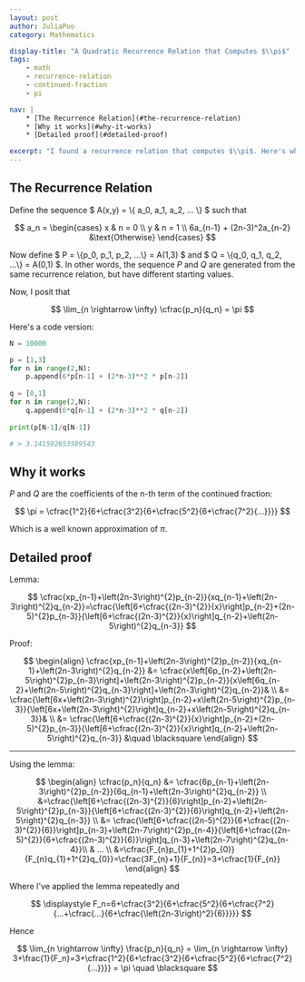 ```yaml
---
layout: post
author: JuliaPoo
category: Mathematics

display-title: "A Quadratic Recurrence Relation that Computes $\\pi$"
tags:
    - math
    - recurrence-relation
    - continued-fraction
    - pi

nav: |
    * [The Recurrence Relation](#the-recurrence-relation)
    * [Why it works](#why-it-works)
    * [Detailed proof](#detailed-proof)

excerpt: "I found a recurrence relation that computes $\\pi$. Here's why it works."
---
```


## The Recurrence Relation

Define the sequence $ A(x,y) = \\{ a_0, a_1, a_2, ... \\} $ such that

$$
a_n = 
\begin{cases}
x  & n = 0 \\
y  & n = 1 \\
6a_{n-1} + (2n-3)^2a_{n-2} &\text{Otherwise}
\end{cases}
$$

Now define $ P = \\{p_0, p_1, p_2, ...\\} = A(1,3) $ and $ Q = \\{q_0, q_1, q_2, ...\\} = A(0,1) $. In other words, the sequence $P$ and $Q$ are generated from the same recurrence relation, but have different starting values.

Now, I posit that

$$
\lim_{n \rightarrow \infty} \cfrac{p_n}{q_n} = \pi
$$

Here's a code version:

```py
N = 10000

p = [1,3]
for n in range(2,N):
    p.append(6*p[n-1] + (2*n-3)**2 * p[n-2])
    
q = [0,1]
for n in range(2,N):
    q.append(6*q[n-1] + (2*n-3)**2 * q[n-2])
    
print(p[N-1]/q[N-1])

# > 3.141592653589543
```

## Why it works

$P$ and $Q$ are the coefficients of the n-th term of the continued fraction:

$$
\pi = \cfrac{1^2}{6+\cfrac{3^2}{6+\cfrac{5^2}{6+\cfrac{7^2}{...}}}}
$$

Which is a well known approximation of $\pi$.

## Detailed proof

Lemma:

$$
\cfrac{xp_{n-1}+\left(2n-3\right)^{2}p_{n-2}}{xq_{n-1}+\left(2n-3\right)^{2}q_{n-2}}=\cfrac{\left[6+\cfrac{(2n-3)^{2}}{x}\right]p_{n-2}+(2n-5)^{2}p_{n-3}}{\left[6+\cfrac{(2n-3)^{2}}{x}\right]q_{n-2}+\left(2n-5\right)^{2}q_{n-3}}
$$

Proof:

$$
\begin{align}
\cfrac{xp_{n-1}+\left(2n-3\right)^{2}p_{n-2}}{xq_{n-1}+\left(2n-3\right)^{2}q_{n-2}}
&= \cfrac{x\left[6p_{n-2}+\left(2n-5\right)^{2}p_{n-3}\right]+\left(2n-3\right)^{2}p_{n-2}}{x\left[6q_{n-2}+\left(2n-5\right)^{2}q_{n-3}\right]+\left(2n-3\right)^{2}q_{n-2}}& \\
&= \cfrac{\left[6x+\left(2n-3\right)^{2}\right]p_{n-2}+x\left(2n-5\right)^{2}p_{n-3}}{\left[6x+\left(2n-3\right)^{2}\right]q_{n-2}+x\left(2n-5\right)^{2}q_{n-3}}& \\
&= \cfrac{\left[6+\cfrac{(2n-3)^{2}}{x}\right]p_{n-2}+(2n-5)^{2}p_{n-3}}{\left[6+\cfrac{(2n-3)^{2}}{x}\right]q_{n-2}+\left(2n-5\right)^{2}q_{n-3}} &\quad \blacksquare
\end{align}
$$

***

Using the lemma:

$$
\begin{align}
\cfrac{p_n}{q_n} &= \cfrac{6p_{n-1}+\left(2n-3\right)^{2}p_{n-2}}{6q_{n-1}+\left(2n-3\right)^{2}q_{n-2}} \\
&=\cfrac{\left[6+\cfrac{(2n-3)^{2}}{6}\right]p_{n-2}+\left(2n-5\right)^{2}p_{n-3}}{\left[6+\cfrac{(2n-3)^{2}}{6}\right]q_{n-2}+\left(2n-5\right)^{2}q_{n-3}} \\
&= \cfrac{\left[6+\cfrac{(2n-5)^{2}}{6+\cfrac{(2n-3)^{2}}{6}}\right]p_{n-3}+\left(2n-7\right)^{2}p_{n-4}}{\left[6+\cfrac{(2n-5)^{2}}{6+\cfrac{(2n-3)^{2}}{6}}\right]q_{n-3}+\left(2n-7\right)^{2}q_{n-4}}\\
& ... \\
&=\cfrac{F_{n}p_{1}+1^{2}p_{0}}{F_{n}q_{1}+1^{2}q_{0}}=\cfrac{3F_{n}+1}{F_{n}}=3+\cfrac{1}{F_{n}}
\end{align}
$$

Where I've applied the lemma repeatedly and 

$$
\displaystyle F_n=6+\cfrac{3^2}{6+\cfrac{5^2}{6+\cfrac{7^2}{...+\cfrac{...}{6+\cfrac{\left(2n-3\right)^2}{6}}}}}
$$

Hence

$$
\lim_{n \rightarrow \infty} \frac{p_n}{q_n} = \lim_{n \rightarrow \infty} 3+\frac{1}{F_n}=3+\cfrac{1^2}{6+\cfrac{3^2}{6+\cfrac{5^2}{6+\cfrac{7^2}{...}}}} = \pi \quad \blacksquare
$$